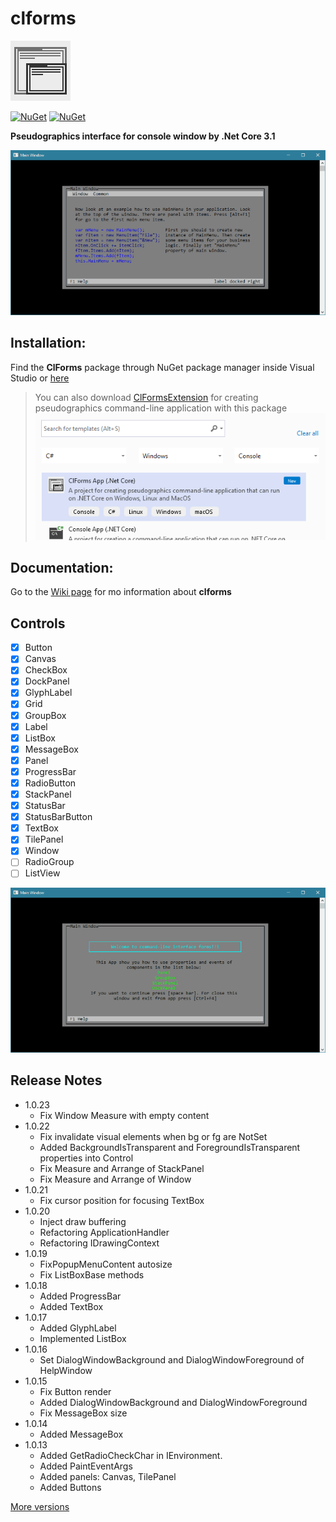 # clforms

![logo](https://github.com/Ahatornn/clforms/blob/master/Images/favico.jpg)

[![NuGet](https://img.shields.io/nuget/dt/ClForms.svg)](https://www.nuget.org/packages/ClForms)
[![NuGet](https://img.shields.io/nuget/v/ClForms.svg)](https://www.nuget.org/packages/ClForms)

**Pseudographics interface for console window by .Net Core 3.1**

<img src="Images/windowExample.gif" />

## Installation:

Find the **ClForms** package through NuGet package manager inside Visual Studio or [here](https://www.nuget.org/packages/ClForms/)

> You can also download [ClFormsExtension](https://marketplace.visualstudio.com/items?itemName=KonoplevAnatolii.clforms) for creating pseudographics command-line application with this package
> <img src="Images/clforms-extension.png" />

## Documentation:
Go to the [Wiki page](https://github.com/Ahatornn/clforms/wiki) for mo information about **clforms**

## Controls
- [x] Button
- [x] Canvas
- [x] CheckBox
- [x] DockPanel
- [x] GlyphLabel
- [x] Grid
- [x] GroupBox
- [x] Label
- [x] ListBox
- [x] MessageBox
- [x] Panel
- [x] ProgressBar
- [x] RadioButton
- [x] StackPanel
- [x] StatusBar
- [x] StatusBarButton
- [x] TextBox
- [x] TilePanel
- [x] Window
- [ ] RadioGroup
- [ ] ListView
<img src="Images/panelExample.gif" />

## Release Notes
* 1.0.23
    * Fix Window Measure with empty content
* 1.0.22
    * Fix invalidate visual elements when bg or fg are NotSet
    * Added BackgroundIsTransparent and ForegroundIsTransparent properties into Control
    * Fix Measure and Arrange of StackPanel
    * Fix Measure and Arrange of Window
* 1.0.21
    * Fix cursor position for focusing TextBox
* 1.0.20
    * Inject draw buffering
    * Refactoring ApplicationHandler
    * Refactoring IDrawingContext
* 1.0.19
    * FixPopupMenuContent autosize
    * Fix ListBoxBase methods
* 1.0.18
    * Added ProgressBar
    * Added TextBox
* 1.0.17
    * Added GlyphLabel
    * Implemented ListBox
* 1.0.16
    * Set DialogWindowBackground and DialogWindowForeground of HelpWindow
* 1.0.15
    * Fix Button render
    * Added DialogWindowBackground and DialogWindowForeground
    * Fix MessageBox size
* 1.0.14
    * Added MessageBox
* 1.0.13
    * Added GetRadioCheckChar in IEnvironment. 
    * Added PaintEventArgs
    * Added panels: Canvas, TilePanel
    * Added Buttons  

[More versions](https://www.nuget.org/packages/ClForms/)
